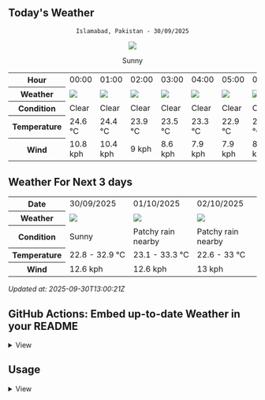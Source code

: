## Today's Weather
<div align="center">

`Islamabad, Pakistan - 30/09/2025`

<img src="https://cdn.weatherapi.com/weather/64x64/day/113.png"/>

Sunny

</div>


<table>
    <tr>
        <th>Hour</th>
        <td>00:00</td><td>01:00</td><td>02:00</td><td>03:00</td><td>04:00</td><td>05:00</td><td>06:00</td><td>07:00</td><td>08:00</td><td>09:00</td><td>10:00</td><td>11:00</td><td>12:00</td><td>13:00</td><td>14:00</td><td>15:00</td><td>16:00</td><td>17:00</td><td>18:00</td><td>19:00</td><td>20:00</td><td>21:00</td><td>22:00</td><td>23:00</td>
    </tr>
    <tr>
        <th>Weather</th>
        <td><img src="https://cdn.weatherapi.com/weather/64x64/night/113.png"></img></td><td><img src="https://cdn.weatherapi.com/weather/64x64/night/113.png"></img></td><td><img src="https://cdn.weatherapi.com/weather/64x64/night/113.png"></img></td><td><img src="https://cdn.weatherapi.com/weather/64x64/night/113.png"></img></td><td><img src="https://cdn.weatherapi.com/weather/64x64/night/113.png"></img></td><td><img src="https://cdn.weatherapi.com/weather/64x64/night/113.png"></img></td><td><img src="https://cdn.weatherapi.com/weather/64x64/night/113.png"></img></td><td><img src="https://cdn.weatherapi.com/weather/64x64/day/113.png"></img></td><td><img src="https://cdn.weatherapi.com/weather/64x64/day/113.png"></img></td><td><img src="https://cdn.weatherapi.com/weather/64x64/day/113.png"></img></td><td><img src="https://cdn.weatherapi.com/weather/64x64/day/113.png"></img></td><td><img src="https://cdn.weatherapi.com/weather/64x64/day/113.png"></img></td><td><img src="https://cdn.weatherapi.com/weather/64x64/day/113.png"></img></td><td><img src="https://cdn.weatherapi.com/weather/64x64/day/113.png"></img></td><td><img src="https://cdn.weatherapi.com/weather/64x64/day/113.png"></img></td><td><img src="https://cdn.weatherapi.com/weather/64x64/day/113.png"></img></td><td><img src="https://cdn.weatherapi.com/weather/64x64/day/113.png"></img></td><td><img src="https://cdn.weatherapi.com/weather/64x64/day/113.png"></img></td><td><img src="https://cdn.weatherapi.com/weather/64x64/night/113.png"></img></td><td><img src="https://cdn.weatherapi.com/weather/64x64/night/113.png"></img></td><td><img src="https://cdn.weatherapi.com/weather/64x64/night/113.png"></img></td><td><img src="https://cdn.weatherapi.com/weather/64x64/night/113.png"></img></td><td><img src="https://cdn.weatherapi.com/weather/64x64/night/113.png"></img></td><td><img src="https://cdn.weatherapi.com/weather/64x64/night/113.png"></img></td>
    </tr>
    <tr>
        <th>Condition</th>
        <td width="200px">Clear </td><td width="200px">Clear </td><td width="200px">Clear </td><td width="200px">Clear </td><td width="200px">Clear </td><td width="200px">Clear </td><td width="200px">Clear </td><td width="200px">Sunny</td><td width="200px">Sunny</td><td width="200px">Sunny</td><td width="200px">Sunny</td><td width="200px">Sunny</td><td width="200px">Sunny</td><td width="200px">Sunny</td><td width="200px">Sunny</td><td width="200px">Sunny</td><td width="200px">Sunny</td><td width="200px">Sunny</td><td width="200px">Clear </td><td width="200px">Clear </td><td width="200px">Clear </td><td width="200px">Clear </td><td width="200px">Clear </td><td width="200px">Clear </td>
    </tr>
    <tr>
        <th>Temperature</th>
        <td>24.6 °C</td><td>24.4 °C</td><td>23.9 °C</td><td>23.5 °C</td><td>23.3 °C</td><td>22.9 °C</td><td>22.8 °C</td><td>24.3 °C</td><td>27.3 °C</td><td>28.9 °C</td><td>30.1 °C</td><td>31 °C</td><td>31.9 °C</td><td>32.5 °C</td><td>32.9 °C</td><td>32.9 °C</td><td>32.7 °C</td><td>31.3 °C</td><td>28.2 °C</td><td>27 °C</td><td>26.3 °C</td><td>25.8 °C</td><td>25.4 °C</td><td>25.1 °C</td>
    </tr>
    <tr>
        <th>Wind</th>
        <td>10.8 kph</td><td>10.4 kph</td><td>9 kph</td><td>8.6 kph</td><td>7.9 kph</td><td>7.9 kph</td><td>8.6 kph</td><td>8.3 kph</td><td>4.7 kph</td><td>4.7 kph</td><td>6.1 kph</td><td>6.8 kph</td><td>7.2 kph</td><td>7.2 kph</td><td>6.8 kph</td><td>6.1 kph</td><td>4.3 kph</td><td>2.9 kph</td><td>3.6 kph</td><td>5.4 kph</td><td>8.6 kph</td><td>10.4 kph</td><td>11.5 kph</td><td>12.6 kph</td>
    </tr>
</table>


## Weather For Next 3 days


<table>
    <tr>
        <th>Date</th>
        <td>30/09/2025</td><td>01/10/2025</td><td>02/10/2025</td>
    </tr>
    <tr>
        <th>Weather</th>
        <td><img src="https://cdn.weatherapi.com/weather/64x64/day/113.png"/></td><td><img src="https://cdn.weatherapi.com/weather/64x64/day/176.png"/></td><td><img src="https://cdn.weatherapi.com/weather/64x64/day/176.png"/></td>
    </tr>
    <tr>
        <th>Condition</th>
        <td width="200px">Sunny</td><td width="200px">Patchy rain nearby</td><td width="200px">Patchy rain nearby</td>
    </tr>
    <tr>
        <th>Temperature</th>
        <td>22.8 -  32.9 °C</td><td>23.1 -  33.3 °C</td><td>22.6 -  33 °C</td>
    </tr>
    <tr>
        <th>Wind</th>
        <td>12.6 kph</td><td>12.6 kph</td><td>13 kph</td>
    </tr>
</table>


*Updated at: 2025-09-30T13:00:21Z*

## GitHub Actions: Embed up-to-date Weather in your README
<details>
<summary>
    View
</summary>

You can easily embed tables in your README.md using GitHub Actions by following these simple steps:

**Step 1:** In your repository, create a file named `README.md.template`.

**Step 2:** Write anything you want within the `README.md.template` file.

**Step 3:** Embed one of the following entities within your `README.md.template`:

- **Today's Weather Table:**
```shell
{{ template "hourly-table" $.TodayWeather.HourlyWeathers }}
```

- **Daily Weather Table:**
```shell
{{ template "daily-table" .Weathers }}
```

- **Updated at:**
```shell
{{ formatTime .UpdatedAt }}
```

If you are familiar with Go templates, you have access to the `root` variable, which includes the following fields:

- `Weathers`: An array of daily Weather. You can view the Weather struct definition in [model/weather.go](model/weather.go).
- `UpdatedAt`: This field contains the timestamp in the format of `time.Date`.

**Step 4**: Register Github Action
- Create a file `.github/workflows/update-weather.yml` in your repository.
```yml
name: "Cronjob"
on:
schedule:
- cron: '15 * * * *'

jobs:
    update-weather:
        permissions: write-all
        runs-on: ubuntu-latest
        steps:
            - uses: actions/checkout@v3
            - name: Generate README
              uses: sn-2/weather-forecast@v1.0.5
              with:
                city: Islamabad
                days: 7
                weather-api-key: ${{ secrets.WEATHER_API_KEY }}
                template-file: 'README.md.template'
                out-file: 'README.md'
            - name: Commit
              run: |
                if git diff --exit-code; then
                  echo "No changes to commit."
                  exit 0
                else
                  git config user.name github-actions
                  git config user.email github-actions@github.com
                  git add .
                  git commit -m "update"
                  git push origin main
                fi
```
- Update some variable in this file:
    - city: The city that you want to forecast weather
    - days: number of forecast days
    - template-file: Path to the above template file. Eg. `template/README.md.template`
    - out-file: your README.md file name
    - weather-api-key:
        - Register free API key in [https://weatherapi.com](https://weatherapi.com)
        - Setup secrets with name `WEATHER_API_KEY` in `Your repo > settings > Secrets and variables > Actions > New repository secret`

**Step 5**: Commit your change, then Github actions will run as your specificed cron to update Weather into your README.md file
</details>


## Usage
<details>
<summary>View</summary>

#### Install
```shell
go install https://github.com/sn-2/weather-forecast
```

#### Run

```shell
Usage:
weather-forecast update-weather [flags]

Flags:
--city string              City
--days int                 Days of forecast (default 7)
-h, --help                     help for update-weather
-o, --out-file string          Output file path
-f, --template-file string     Readme template file path
-k, --weather-api-key string   weatherapi.com API key

```

**Sample**
```shell
weather-forecast update-weather \
--days=7 \
--weather-api-key="$WEATHER_API_KEY" \
--template-file='template/README.md.template' \
--city=Islamabad \
--out-file='README.md'
```

### Docker
```shell
docker build -t weather-forecast .
```

```shell
docker run --rm \
-v ./:/app/data \
weather-forecast \
--weather-api-key='XXXX' \
--city=Islamabad \
--out-file=data/README.md \
--template-file=data/README.md.template
```

</details>
